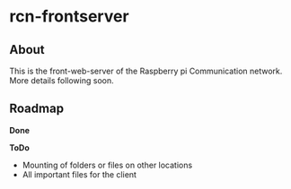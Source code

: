 rcn-frontserver
====

About
----
This is the front-web-server of the Raspberry pi Communication network.
More details following soon.

Roadmap
----
**Done**

**ToDo**
-   Mounting of folders or files on other locations
-   All important files for the client
